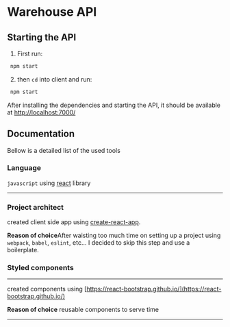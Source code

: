 # Warehouse API

## Starting the API

1. First run:

```bash
 npm start
```

2. then `cd` into client and run:

```bash
 npm start
```

After installing the dependencies and starting the API, it should be available at <http://localhost:7000/>

## Documentation

Bellow is a detailed list of the used tools

### Language

`javascript` using [react](https://reactjs.org/) library

---

### Project architect

created client side app using [create-react-app](https://github.com/facebook/create-react-app).

**Reason of choice**After waisting too much time on setting up a project using `webpack`, `babel`, `eslint`, etc... I decided to skip this step and use a boilerplate.

### Styled components

---

created components using [https://react-bootstrap.github.io/](https://react-bootstrap.github.io/)

**Reason of choice** reusable components to serve time

---
